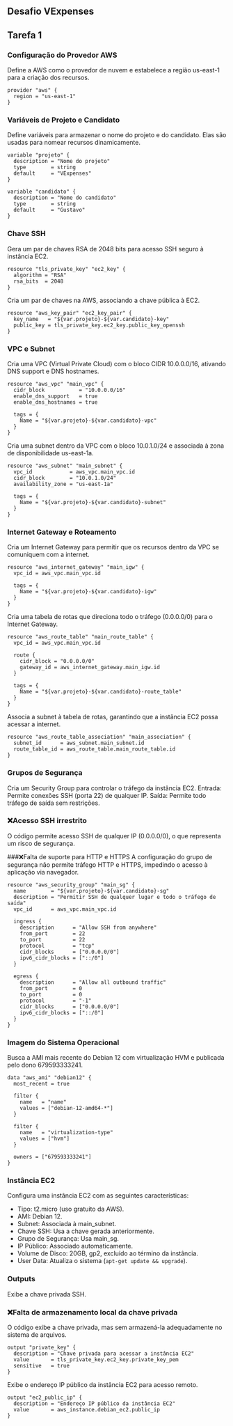 ## Desafio VExpenses

## Tarefa 1

### Configuração do Provedor AWS
Define a AWS como o provedor de nuvem e estabelece a região us-east-1 para a criação dos recursos.
```hcl
provider "aws" {
  region = "us-east-1"
}
```

### Variáveis de Projeto e Candidato
Define variáveis para armazenar o nome do projeto e do candidato. Elas são usadas para nomear recursos dinamicamente.
```hcl
variable "projeto" {
  description = "Nome do projeto"
  type        = string
  default     = "VExpenses"
}

variable "candidato" {
  description = "Nome do candidato"
  type        = string
  default     = "Gustavo"
}
```

### Chave SSH
Gera um par de chaves RSA de 2048 bits para acesso SSH seguro à instância EC2.
```hcl
resource "tls_private_key" "ec2_key" {
  algorithm = "RSA"
  rsa_bits  = 2048
}
```

Cria um par de chaves na AWS, associando a chave pública à EC2.
```hcl
resource "aws_key_pair" "ec2_key_pair" {
  key_name   = "${var.projeto}-${var.candidato}-key"
  public_key = tls_private_key.ec2_key.public_key_openssh
}
```

### VPC e Subnet
Cria uma VPC (Virtual Private Cloud) com o bloco CIDR 10.0.0.0/16, ativando DNS support e DNS hostnames.
```hcl
resource "aws_vpc" "main_vpc" {
  cidr_block           = "10.0.0.0/16"
  enable_dns_support   = true
  enable_dns_hostnames = true

  tags = {
    Name = "${var.projeto}-${var.candidato}-vpc"
  }
}
```

Cria uma subnet dentro da VPC com o bloco 10.0.1.0/24 e associada à zona de disponibilidade us-east-1a.
```hcl
resource "aws_subnet" "main_subnet" {
  vpc_id            = aws_vpc.main_vpc.id
  cidr_block        = "10.0.1.0/24"
  availability_zone = "us-east-1a"

  tags = {
    Name = "${var.projeto}-${var.candidato}-subnet"
  }
}
```

### Internet Gateway e Roteamento
Cria um Internet Gateway para permitir que os recursos dentro da VPC se comuniquem com a internet.
```hcl
resource "aws_internet_gateway" "main_igw" {
  vpc_id = aws_vpc.main_vpc.id

  tags = {
    Name = "${var.projeto}-${var.candidato}-igw"
  }
}
```

Cria uma tabela de rotas que direciona todo o tráfego (0.0.0.0/0) para o Internet Gateway.
```hcl
resource "aws_route_table" "main_route_table" {
  vpc_id = aws_vpc.main_vpc.id

  route {
    cidr_block = "0.0.0.0/0"
    gateway_id = aws_internet_gateway.main_igw.id
  }

  tags = {
    Name = "${var.projeto}-${var.candidato}-route_table"
  }
}
```

Associa a subnet à tabela de rotas, garantindo que a instância EC2 possa acessar a internet.
```hcl
resource "aws_route_table_association" "main_association" {
  subnet_id      = aws_subnet.main_subnet.id
  route_table_id = aws_route_table.main_route_table.id
}
```

### Grupos de Segurança
Cria um Security Group para controlar o tráfego da instância EC2.
Entrada: Permite conexões SSH (porta 22) de qualquer IP.
Saída: Permite todo tráfego de saída sem restrições.

### ❌Acesso SSH irrestrito
O código permite acesso SSH de qualquer IP (0.0.0.0/0), o que representa um risco de segurança.

###❌Falta de suporte para HTTP e HTTPS
A configuração do grupo de segurança não permite tráfego HTTP e HTTPS, impedindo o acesso à aplicação via navegador.

```hcl
resource "aws_security_group" "main_sg" {
  name        = "${var.projeto}-${var.candidato}-sg"
  description = "Permitir SSH de qualquer lugar e todo o tráfego de saída"
  vpc_id      = aws_vpc.main_vpc.id

  ingress {
    description      = "Allow SSH from anywhere"
    from_port        = 22
    to_port          = 22
    protocol         = "tcp"
    cidr_blocks      = ["0.0.0.0/0"]
    ipv6_cidr_blocks = ["::/0"]
  }

  egress {
    description      = "Allow all outbound traffic"
    from_port        = 0
    to_port          = 0
    protocol         = "-1"
    cidr_blocks      = ["0.0.0.0/0"]
    ipv6_cidr_blocks = ["::/0"]
  }
}
```

### Imagem do Sistema Operacional
Busca a AMI mais recente do Debian 12 com virtualização HVM e publicada pelo dono 679593333241.
```hcl
data "aws_ami" "debian12" {
  most_recent = true

  filter {
    name   = "name"
    values = ["debian-12-amd64-*"]
  }

  filter {
    name   = "virtualization-type"
    values = ["hvm"]
  }

  owners = ["679593333241"]
}
```

### Instância EC2
Configura uma instância EC2 com as seguintes características:
- Tipo: t2.micro (uso gratuito da AWS).
- AMI: Debian 12.
- Subnet: Associada à main_subnet.
- Chave SSH: Usa a chave gerada anteriormente.
- Grupo de Segurança: Usa main_sg.
- IP Público: Associado automaticamente.
- Volume de Disco: 20GB, gp2, excluído ao término da instância.
- User Data: Atualiza o sistema (`apt-get update && upgrade`).

### Outputs
Exibe a chave privada SSH.

### ❌Falta de armazenamento local da chave privada
O código exibe a chave privada, mas sem armazená-la adequadamente no sistema de arquivos.

```hcl
output "private_key" {
  description = "Chave privada para acessar a instância EC2"
  value       = tls_private_key.ec2_key.private_key_pem
  sensitive   = true
}
```

Exibe o endereço IP público da instância EC2 para acesso remoto.
```hcl
output "ec2_public_ip" {
  description = "Endereço IP público da instância EC2"
  value       = aws_instance.debian_ec2.public_ip
}
```

